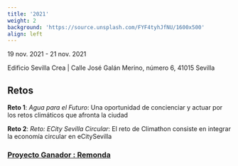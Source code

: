 ```yaml
---
title: '2021'
weight: 2
background: 'https://source.unsplash.com/FYF4tyhJfNU/1600x500'
align: left
---
```

 
19 nov. 2021 - 21 nov. 2021

Edificio Sevilla Crea | Calle José Galán Merino, número 6, 41015 Sevilla 

## Retos
__Reto 1__: _Agua para el Futuro_: Una oportunidad de concienciar y actuar por los retos climáticos que afronta la ciudad

__Reto 2__: _Reto: ECity Sevilla Circular_: El reto de Climathon consiste en integrar la economía circular en eCitySevilla


### [Proyecto Ganador : Remonda](https://www.pctcartuja.es/es/noticias/la-propuesta-ganadora-de-climathon-sevilla-para-el-reto-ecitysevilla-circular-plantea-la)